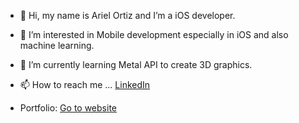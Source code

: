 - 👋 Hi, my name is Ariel Ortiz and I’m a iOS developer.
- 👀 I’m interested in Mobile development especially in iOS and also machine learning. 
- 🌱 I’m currently learning Metal API to create 3D graphics.
- 📫 How to reach me ... <a href="https://www.linkedin.com/in/ariel-ortiz-b66979186/">LinkedIn</a>

- Portfolio: <a href="https://arielortiz.co/">Go to website</a>

<!---
Ariel0123/Ariel0123 is a ✨ special ✨ repository because its `README.md` (this file) appears on your GitHub profile.
You can click the Preview link to take a look at your changes.
--->
